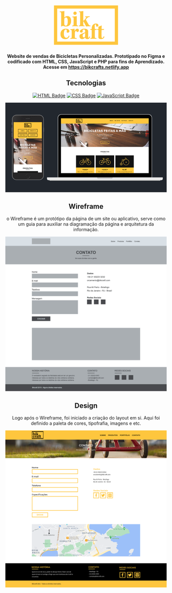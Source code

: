 <div align="center">
  <h1><img width="200" src="https://github.com/ezequielsan/bikcraft/blob/master/web/img/logos/bikcraft-qualidade.png"> </h1>

  
  <h4 align="center" font-size="20px">Website de vendas de Bicicletas Personalizadas. Prototipado no Figma e codificado com HTML, CSS, JavaScript e PHP para fins de Aprendizado.
  Acesse em  <a href="https://bikcrafts.netlify.app">https://bikcrafts.netlify.app</a>
  </h4>

</div>

<div align="center">
  <h2>Tecnologias</h2>
  
  [![HTML Badge](https://img.shields.io/badge/HTML5-E34F26?style=for-the-badge&logo=html5&logoColor=white)](https://developer.mozilla.org/pt-BR/docs/Web/HTML)
  [![CSS Badge](https://img.shields.io/badge/CSS3-1572B6?style=for-the-badge&logo=css3&logoColor=white)](https://www.w3schools.com/css/)
  [![JavaScript Badge](https://img.shields.io/badge/jQuery-0769AD?style=for-the-badge&logo=jquery&logoColor=white)](https://jquery.com/)
  
</div>

<div align="center">
  <img src="https://github.com/ezequielsan/bikcraft/blob/master/web/bikcraft-devices.png"/>
</div>

<div align="center">
  <h2>Wireframe</h2>
  <p>o Wireframe é um protótipo da página de um site ou aplicativo, serve como um guia para auxiliar na diagramação da página e arquitetura da informação. </p>
  <img width="600" src="https://github.com/ezequielsan/bikcraft/blob/master/Wireframe/wireframe-final/bikcraft-wireframe-contato.png"/>
  
</div>

<div align="center">
  <h2>Design</h2>
   <p>Logo após o Wireframe, foi iniciado a criação do layout em si. Aqui foi definido a paleta de cores, tipofrafia, imagens e etc.</p>
  <img width="600" src="https://github.com/ezequielsan/bikcraft/blob/master/Design/design-final/bikcraft-design-contato.png"/>

  
</div>

